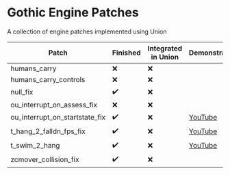# Gothic Engine Patches
A collection of engine patches implemented using Union

| Patch | Finished | Integrated in Union | Demonstration |
|-------|-------|-------|-------|
| humans_carry | ❌ | ❌ | |
| humans_carry_controls | ❌ | ❌ | |
| null_fix | ✔️ | ❌ | |
| ou_interrupt_on_assess_fix | ❌️ | ❌ | |
| ou_interrupt_on_startstate_fix | ✔️ | ❌ | [YouTube](https://www.youtube.com/watch?v=UvZ31WeFfqc) |
| t_hang_2_falldn_fps_fix | ✔️ | ❌ | [YouTube](https://www.youtube.com/watch?v=fXMJGC2eDC8) |
| t_swim_2_hang | ✔️ | ❌ | [YouTube](https://www.youtube.com/watch?v=3HDooz4HTX0) |
| zcmover_collision_fix | ✔️ | ❌ | |